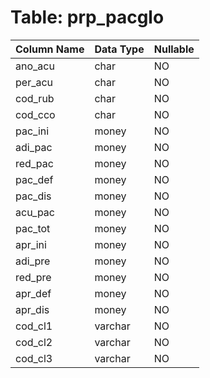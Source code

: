 # Table: prp_pacglo

| Column Name | Data Type | Nullable |
|-------------|-----------|----------|
| ano_acu | char | NO |
| per_acu | char | NO |
| cod_rub | char | NO |
| cod_cco | char | NO |
| pac_ini | money | NO |
| adi_pac | money | NO |
| red_pac | money | NO |
| pac_def | money | NO |
| pac_dis | money | NO |
| acu_pac | money | NO |
| pac_tot | money | NO |
| apr_ini | money | NO |
| adi_pre | money | NO |
| red_pre | money | NO |
| apr_def | money | NO |
| apr_dis | money | NO |
| cod_cl1 | varchar | NO |
| cod_cl2 | varchar | NO |
| cod_cl3 | varchar | NO |

